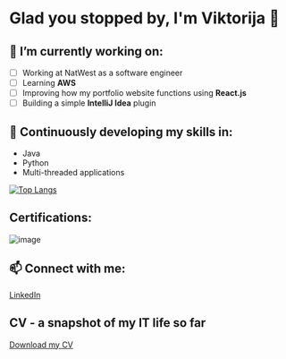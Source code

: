 # Glad you stopped by,  I'm Viktorija  :wave: 


##  🔭 I’m currently working on:
- [ ] Working at NatWest as a software engineer
- [ ] Learning **AWS** 
- [ ] Improving how my portfolio website functions using **React.js**
- [ ] Building a simple **IntelliJ Idea** plugin

## 🌱 Continuously developing my skills in:

- Java
- Python
- Multi-threaded applications

[![Top Langs](https://github-readme-stats.vercel.app/api/top-langs/?username=viktorijabb&layout=compact)](https://github.com/anuraghazra/github-readme-stats)

## Certifications: 
![image](https://github.com/viktorijabb/viktorijabb/assets/117513241/2282cb31-54d5-4c51-9fad-9066986f13b6)

## 📫 Connect with me: 

[LinkedIn](https://www.linkedin.com/in/viktorijablumberga/)

## CV - a snapshot of my IT life so far 

[Download my CV](https://github.com/viktorijabb/viktorijabb/files/10716828/CV_Laura.Viktorija.Blumberga_SE.pdf)

